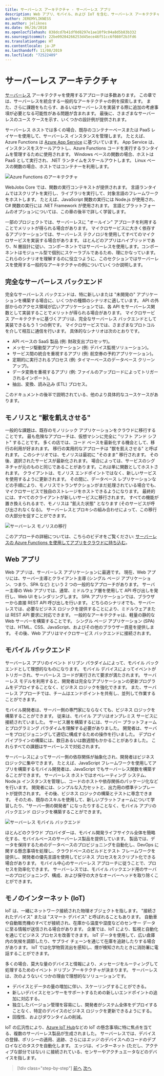 ```yaml
---
title: サーバーレス アーキテクチャ - サーバーレス アプリ
description: Web アプリ、モバイル、および IoT を含む、サーバーレス アーキテクチャでサポートされるさまざまなアーキテクチャとアプリの探索。
author: JEREMYLIKNESS
ms.author: jeliknes
ms.date: 06/26/2018
ms.openlocfilehash: 838dcd7b41df0d8297e1ae10f9c04a8d5b83b332
ms.sourcegitcommit: 22be09204266253d45ece46f51cc6f080f2b3fd6
ms.translationtype: HT
ms.contentlocale: ja-JP
ms.lasthandoff: 11/08/2019
ms.locfileid: "72522409"
---
```

# <a name="serverless-architecture"></a>サーバーレス アーキテクチャ

[サーバーレス](https://azure.com/serverless) アーキテクチャを使用するアプローチは多数あります。 この章では、サーバーレスを統合する一般的なアーキテクチャの例を探索します。 また、さらに課題をもたらす、あるいはサーバーレスを実装する際に追加の考慮事項が必要となる可能性がある問題が含まれます。 最後に、さまざまなサーバーレスのユース ケースを示す、いくつかの設計例が提供されます。

サーバーレス ホストでは多くの場合、既存のコンテナーベースまたは PaaS レイヤーを使用して、サーバーレス インスタンスを管理します。 たとえば、Azure Functions は [Azure App Service](https://docs.microsoft.com/azure/app-service/) に基づいています。 App Service は、インスタンスをスケールアウトし、Azure Functions コードを実行するランタイムを管理するために使用されます。 Windows ベースの関数の場合、ホストは PaaS として実行され、.NET ランタイムをスケールアウトします。 Linux ベースの関数の場合、ホストではコンテナーを利用します。

![Azure Functions のアーキテクチャ](./media/azure-functions-architecture.png)

WebJobs Core では、関数の実行コンテキストが提供されます。 言語ランタイムではスクリプトを実行し、ライブラリを実行して、対象言語のフレームワークをホストします。 たとえば、JavaScript 関数の実行には Node.js が使用され、C# 関数の実行には .NET Framework が使用されます。 言語とプラットフォームのオプションについては、この章の後半で詳しく学習します。

一部のプロジェクトでは、サーバーレスに "オールイン" アプローチを利用することでメリットが得られる場合があります。 マイクロサービスに大きく依存するアプリケーションでは、サーバーレス テクノロジを使用してすべてのマイクロサービスを実装する場合があります。 ほとんどのアプリはハイブリッドであり、N 層設計に従い、コンポーネントではサーバーレスを使用します。コンポーネントはモジュール型で個別にスケーラブルであるため、理にかなっています。 これらのシナリオを理解するのに役立つように、このセクションではサーバーレスを使用する一般的なアーキテクチャの例についていくつか説明します。

## <a name="full-serverless-back-end"></a>完全なサーバーレス バックエンド

完全なサーバーレス バックエンドは、特に新しいまたは "未開発の" アプリケーションを構築する場合に、いくつかの種類のシナリオに適しています。 API の外部からのアクセス領域が広いアプリケーションでは、各 API をサーバーレス関数として実装することでメリットが得られる場合があります。 マイクロサービス アーキテクチャに基づくアプリは、完全なサーバーレス バックエンドとして実装できるもう 1 つの例です。 マイクロサービスでは、さまざまなプロトコルを介して相互に通信を行います。 具体的なシナリオは次のとおりです。

- API ベースの SaaS 製品 (例: 財政支出プロセッサ)。
- メッセージ駆動型アプリケーション (例: デバイス監視ソリューション)。
- サービス間の統合を重視するアプリ (例: 航空券の予約アプリケーション)。
- 定期的に実行されるプロセス (例: タイマーベースのデータベース クリーンアップ)。
- データ変換を重視するアプリ (例: ファイルのアップロードによってトリガーされるインポート)。
- 抽出、変換、読み込み (ETL) プロセス。

このドキュメントの後半で説明されている、他のより具体的なユースケースがあります。

## <a name="monoliths-and-starving-the-beast"></a>モノリスと "獣を飢えさせる"

一般的な課題は、既存のモノリシック アプリケーションをクラウドに移行することです。 最も危険なアプローチは、仮想マシンに完全に "リフト アンド シフト" することです。 多くの店では、コード ベースを最新化する機会として、移行の利用が好まれます。 移行の実用的なアプローチは "獣を飢えさせる" と呼ばれます。 このシナリオでは、モノリスは最初に "そのまま" 移行されます。 その後、選択されたサービスが最新化されます。 場合によっては、サービスのシグネチャが元のものと同じであることがあります。これは単に関数としてホストされます。 クライアントは、モノリス エンドポイントではなく、新しいサービスを使用するように更新されます。 その間に、データベース レプリケーションなどの手順により、モノリスでトランザクションがまだ処理されている場合でも、マイクロサービスで独自のストレージをホストできるようになります。 最終的には、すべてのクライアントが新しいサービスに移行されます。 すべての機能が置き換えられるまで、モノリスは "飢えた状態" となります (そのサービスが呼び出されなくなる)。 サーバーレスとプロキシの組み合わせによって、この移行の大部分を促すことができます。

![サーバーレス モノリスの移行](./media/serverless-monolith-migration.png)

このアプローチの詳細については、こちらのビデオをご覧ください: [サーバーレスの Azure Functions を使用してアプリをクラウドに持ち込む](https://channel9.msdn.com/Events/Connect/2017/E102)。

## <a name="web-apps"></a>Web アプリ

Web アプリは、サーバーレス アプリケーションに最適です。 現在、Web アプリには、サーバー主導とクライアント主導 (シングル ページ アプリケーション、つまり、SPA など) という 2 つの一般的なアプローチがあります。 サーバー主導の Web アプリでは、通常、ミドルウェア層を使用して API 呼び出しを発行し、Web UI をレンダリングします。 SPA アプリケーションでは、ブラウザーから直接 REST API 呼び出しを行います。 どちらのシナリオでも、サーバーレスでは、必要なビジネス ロジックを提供することにより、ミドルウェアまたは REST API 要求に対応できます。 一般的なアーキテクチャは、軽量の静的な Web サーバーを構築することです。 シングル ページ アプリケーション (SPA) では、HTML、CSS、JavaScript、およびその他のブラウザー資産を提供します。 その後、Web アプリはマイクロサービス バックエンドに接続されます。

## <a name="mobile-back-ends"></a>モバイル バックエンド

サーバーレス アプリのイベント ドリブン パラダイムによって、モバイル バックエンドとして理想的なものになります。 モバイル デバイスによってイベントがトリガーされ、サーバーレス コードが実行されて要求が満たされます。 サーバーレス モデルを利用すると、開発者は完全なアプリケーションの更新プログラムをデプロイすることなく、ビジネス ロジックを強化できます。 また、サーバーレス アプローチでは、チームはエンドポイントを共有し、並列して作業することができます。

モバイル開発者は、サーバー側の専門家にならなくても、ビジネス ロジックを構築することができます。 従来は、モバイル アプリはオンプレミス サービスに接続されていました。 サービス層を構築するには、サーバー プラットフォームとプログラミング パラダイムを理解する必要がありました。 開発者は、サーバーをプロビジョニングして適切に構成するための操作を行いました。 デプロイ パイプラインの構築には、数日あるいは数週間もかかることがありました。 これらすべての課題はサーバーレスで対処されます。

サーバーレスによってサーバー側の依存関係が抽象化され、開発者はビジネス ロジックに集中できます。 たとえば、JavaScript フレームワークを使用してアプリを構築するモバイル開発者は、JavaScript でもサーバーレス関数を構築することができます。 サーバーレス ホストではオペレーティング システム、Node.js インスタンスを管理し、コードのホストや依存関係のパッケージ化などを行います。 開発者には、シンプルな入力セットと、出力用の標準テンプレートが提供されます。 その後、ビジネス ロジックの構築とテストに専念できます。 そのため、既存のスキルを使用して、新しいプラットフォームについて学習したり、"サーバー側の開発者" になったりすることなく、モバイル アプリのバックエンド ロジックを構築することができます。

![サーバーレス モバイル バックエンド](./media/serverless-mobile-backend.png)

ほとんどのクラウド プロバイダーは、モバイル開発ライフサイクル全体を簡略化する、モバイルベースのサーバーレス製品を提供しています。 製品では、データを保持するためのデータベースのプロビジョニングを自動化し、DevOps に関する懸念事項を処理し、クラウドベースのビルドとテスト フレームワークを提供し、開発者の優先言語を使用してビジネス プロセスをスクリプト化できる場合があります。 モバイル中心のサーバーレス アプローチに従うことで、プロセスを効率化できます。 サーバーレスでは、モバイル バックエンド用のサーバーのプロビジョニング、構成、および保守の大きなオーバーヘッドを取り除くことができます。

## <a name="internet-of-things-iot"></a>モノのインターネット (IoT)

IoT は、一緒にネットワーク接続された物理オブジェクトを指します。 "接続されたデバイス" または "スマート デバイス" と呼ばれることもあります。 自動車や自動販売機のすべてが接続され、在庫から温度や湿度などのセンサー データに至る情報が送信される場合があります。 企業では、IoT により、監視と自動化を通じてビジネス プロセスを改善できます。 IoT データを使用して、広い倉庫内の気候を調節したり、サプライ チェーンを通じて在庫を追跡したりする場合があります。 IoT では化学物質流出を感知し、煙が検知されたときに消防署に電話することができます。

多くの場合、莫大な量のデバイスと情報により、メッセージをルーティングして処理するためのイベント ドリブン アーキテクチャが決まります。 サーバーレスは、次のようないくつかの理由で理想的なソリューションです。

- デバイスとデータの量の増加に伴い、スケーリングすることができる。
- 新しいデバイスとセンサーをサポートするための新しいエンドポイントの追加に対応する。
- 独立したバージョン管理を容易にし、開発者がシステム全体をデプロイすることなく、特定のデバイスのビジネス ロジックを更新できるようにする。
- 回復性、およびダウンタイムの削減。

IoT の広汎性により、[Azure IoT Hub](https://docs.microsoft.com/azure/iot-hub)などの IoT の懸念事項に特に焦点を当てる、複数のサーバーレス製品が生成されました。 サーバーレスでは、デバイスの登録、ポリシーの適用、追跡、さらには*エッジ* のデバイスへのコードのデプロイなどのタスクを自動化します。 エッジは、インターネット (ただし、アクティブな部分ではない) に接続されている、センサーやアクチュエータなどのデバイスを指します。

>[!div class="step-by-step"]
>[前へ](architecture-approaches.md)
>[次へ](serverless-architecture-considerations.md)
